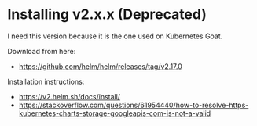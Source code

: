 # Installing v2.x.x (Deprecated)

I need this version because it is the one used on Kubernetes Goat.

Download from here:
* https://github.com/helm/helm/releases/tag/v2.17.0

Installation instructions:
* https://v2.helm.sh/docs/install/
* https://stackoverflow.com/questions/61954440/how-to-resolve-https-kubernetes-charts-storage-googleapis-com-is-not-a-valid
